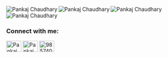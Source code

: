<p><img align="left" src="https://github-readme-stats.vercel.app/api?username=pankaj9310&show_icons=true&theme=dark&locale=en" alt="Pankaj Chaudhary" /></p>
<p><img align="left" src="https://github-readme-stats.vercel.app/api/top-langs?username=pankaj9310&show_icons=true&theme=dark&locale=en&layout=compact" alt="Pankaj Chaudhary" /></p>
<p><img align="left" src="https://github-readme-streak-stats.herokuapp.com/?user=pankaj9310&theme=dark" alt="Pankaj Chaudhary" /></p>
<p align="left"> <img src="https://komarev.com/ghpvc/?username=pankaj9310&label=Profile%20views&color=0e75b6&style=flat" alt="Pankaj Chaudhary" /> </p>
<h3 align="left">Connect with me:</h3>
<p align="left">
<a href="https://linkedin.com/in/pankaj9310" target="blank"><img align="center" src="https://cdn-icons-png.flaticon.com/512/174/174857.png" alt="Pankaj Chaudhary" height="30" width="40" /></a>
<a href="https://twitter.com/pankaj9310" target="blank"><img align="center" src="https://image.pngaaa.com/958/615958-middle.png" alt="Pankaj Chaudhary" height="30" width="40" /></a>
<a href="https://stackoverflow.com/users/3946989/pankaj-chaudhary" target="blank"><img align="center" src="https://upload.wikimedia.org/wikipedia/commons/thumb/e/ef/Stack_Overflow_icon.svg/1200px-Stack_Overflow_icon.svg.png" alt="9857409" height="30" width="40" /></a>
</p>
